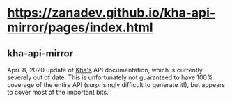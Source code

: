 # https://zanadev.github.io/kha-api-mirror/pages/index.html

## kha-api-mirror
April 8, 2020 update of [Kha's](https://github.com/Kode/Kha) API documentation, which is currently severely out of date. This is unfortunately not guaranteed to have 100% coverage of the entire API (surprisingly difficult to generate it!), but appears to cover most of the important bits.

